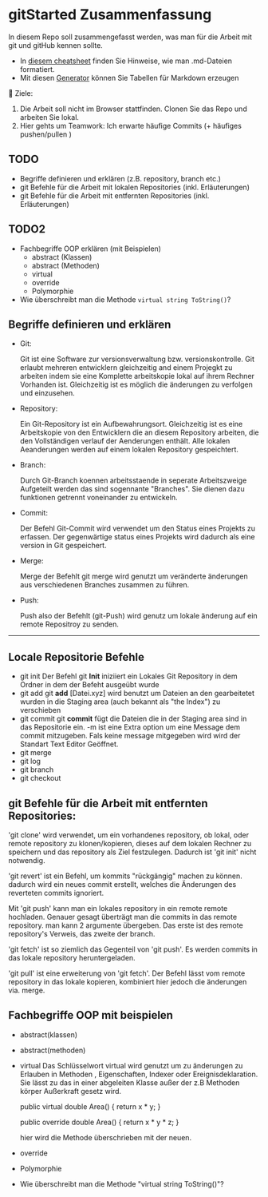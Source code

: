 # gitStarted Zusammenfassung
In diesem Repo soll zusammengefasst werden, was man für die Arbeit mit git und gitHub kennen sollte.
- In [diesem cheatsheet](https://github.com/adam-p/markdown-here/wiki/Markdown-Cheatsheet) finden Sie Hinweise, wie man .md-Dateien formatiert.
- Mit diesen [Generator](https://www.tablesgenerator.com/markdown_tables) können Sie Tabellen für Markdown erzeugen

:dart: Ziele:
1. Die Arbeit soll nicht im Browser stattfinden. Clonen Sie das Repo und arbeiten Sie lokal.
1. Hier gehts um Teamwork: Ich erwarte häufige Commits (+ häufiges pushen/pullen )

## TODO
- Begriffe definieren und erklären (z.B. repository, branch etc.)
- git Befehle für die Arbeit mit lokalen Repositories (inkl. Erläuterungen)
- git Befehle für die Arbeit mit entfernten Repositories (inkl. Erläuterungen)

## TODO2
- Fachbegriffe OOP erklären (mit Beispielen)
  - abstract (Klassen)
  - abstract (Methoden)
  - virtual
  - override
  - Polymorphie
- Wie überschreibt man die Methode `virtual string ToString()`?

## Begriffe definieren und erklären ## 
  - Git: 

    Git ist eine Software zur versionsverwaltung bzw. versionskontrolle.
    Git erlaubt mehreren entwicklern gleichzeitig and einem Projegkt zu 
    arbeiten indem sie eine Komplette arbeitskopie lokal auf ihrem Rechner
    Vorhanden ist.
    Gleichzeitig ist es möglich die änderungen zu verfolgen und einzusehen.

  - Repository:

    Ein Git-Repository ist ein Aufbewahrungsort. Gleichzeitig ist es eine
    Arbeitskopie von den Entwicklern die an diesem Repository arbeiten,
    die den Vollständigen verlauf der Aenderungen enthält. 
    Alle lokalen Aeanderungen werden auf einem lokalen Repository gespeichtert.

  - Branch:

    Durch Git-Branch koennen arbeitsstaende in seperate Arbeitszweige
    Aufgeteilt werden das sind sogennante "Branches". Sie dienen dazu funktionen getrennt voneinander zu entwickeln.

  - Commit:

    Der Befehl Git-Commit wird verwendet um den Status eines Projekts zu erfassen. Der gegenwärtige status eines Projekts wird dadurch als eine version in Git gespeichert.

  - Merge:

    Merge der Befehlt git merge wird genutzt um veränderte änderungen aus verschiedenen Branches zusammen zu führen.

 - Push: 
  
    Push also der Befehlt (git-Push) wird genutz um lokale änderung auf 
    ein remote Repositroy zu senden.
  

----

## Locale Repositorie Befehle
- git init	Der Befehl git **Init** iniziiert ein Lokales Git Repository in dem Ordner in dem der Befeht ausgeübt wurde
- git add		git **add** [Datei.xyz] wird benutzt um Dateien an den gearbeitetet wurden in die Staging area (auch bekannt als "the Index") zu verschieben
- git commit	git **commit** fügt die Dateien die in der Staging area sind in das Repositorie ein. -m ist eine Extra option um eine Message dem commit mitzugeben.
		Fals keine message mitgegeben wird wird der Standart Text Editor Geöffnet.
- git merge	
- git log
- git branch
- git checkout

## git Befehle für die Arbeit mit entfernten Repositories:
'git clone' wird verwendet, um ein vorhandenes repository,
ob lokal, oder remote repository zu klonen/kopieren,
dieses auf dem lokalen Rechner zu speichern und das repository als Ziel festzulegen.
Dadurch ist 'git init' nicht notwendig.

'git revert' ist ein Befehl, um kommits "rückgängig" machen zu können.
dadurch wird ein neues commit erstellt, welches die Änderungen des
reverteten commits ignoriert.

Mit 'git push' kann man ein lokales repository in ein remote remote
hochladen. Genauer gesagt überträgt man die commits in das remote repository.
man kann 2 argumente übergeben. Das erste ist des remote repository's Verweis, das zweite der branch.

'git fetch' ist so ziemlich das Gegenteil von 'git push'.
Es werden commits in das lokale repository heruntergeladen.

'git pull' ist eine erweiterung von 'git fetch'.
Der Befehl lässt vom remote repository in das lokale kopieren,
kombiniert hier jedoch die änderungen via. merge.

## Fachbegriffe OOP mit beispielen

  - abstract(klassen)
  - abstract(methoden)
  - virtual 
    Das Schlüsselwort virtual wird genutzt um zu änderungen zu Erlauben
    in Methoden , Eigenschaften, Indexer oder Ereignisdeklaration. Sie lässt zu das in einer abgeleiten Klasse außer der z.B Methoden körper Außerkraft gesetz wird.

      public virtual double Area()
      {
          return x * y;
      }

      public override double Area()
      {
        return x * y * z;
      }

      hier wird die Methode überschrieben mit der neuen.
  - override 
  - Polymorphie
  - Wie überschreibt man die Methode "virtual string ToString()"?

  
